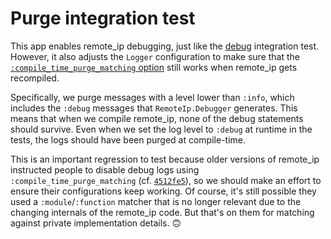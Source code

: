 # Purge integration test

This app enables remote\_ip debugging, just like the [debug](../debug) integration test. However, it also adjusts the `Logger` configuration to make sure that the [`:compile_time_purge_matching` option](https://hexdocs.pm/logger/1.11.3/Logger.html#module-application-configuration) still works when remote\_ip gets recompiled.

Specifically, we purge messages with a level lower than `:info`, which includes the `:debug` messages that `RemoteIp.Debugger` generates. This means that when we compile remote\_ip, none of the debug statements should survive. Even when we set the log level to `:debug` at runtime in the tests, the logs should have been purged at compile-time.

This is an important regression to test because older versions of remote\_ip instructed people to disable debug logs using `:compile_time_purge_matching` (cf. [`4512fe5`](https://github.com/ajvondrak/remote_ip/commit/4512fe53cd2b9c2e03924b12961e48a1ff5b0299)), so we should make an effort to ensure their configurations keep working. Of course, it's still possible they used a `:module`/`:function` matcher that is no longer relevant due to the changing internals of the remote\_ip code. But that's on them for matching against private implementation details. 🙃
